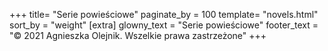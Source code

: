 +++
title= "Serie powieściowe"
paginate_by = 100
template= "novels.html"
sort_by = "weight"
[extra]
glowny_text = "Serie powieściowe"
footer_text = "© 2021 Agnieszka Olejnik. Wszelkie prawa zastrzeżone"
+++
